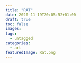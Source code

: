 ```yaml
---
title: "RAT"
date: 2020-11-19T20:05:52+01:00
draft: true
toc: false
images:
tags:
  - untagged
categories:
  - art
featuredImage: Rat.png
---
```


